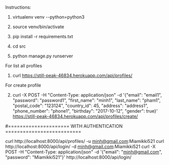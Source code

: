 Instructions:

1. virtualenv venv --python=python3

2. source venv/bin/activate

3. pip install -r requirements.txt

4. cd src

5. python manage.py runserver

For list all profiles

1. curl https://still-peak-46834.herokuapp.com/api/profiles/

For create profile

2. curl -X POST -H "Content-Type: application/json" -d '{"email": "email1", "password": "password1", "first_name": "minh1", "last_name": "pham1", "postal_code": "123124", "country_id": 45, "address": "address1", "phone_number": "phone1", "birthday": "2017-10-12", "gender": true}' https://still-peak-46834.herokuapp.com/api/profiles/create/

#===================== WITH AUTHENTICATION ==========================

curl http://localhost:8000/api/profiles/ -u minh@gmail.com:Miamikki521
curl http://localhost:8000/api/login/ -d minh@gmail.com:Miamikki521
curl -X POST -H "Content-Type: application/json" -d '{"email": "minh@gmail.com", "password": "Miamikki521"}' http://localhost:8000/api/login/
